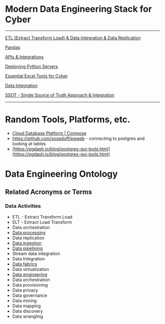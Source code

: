 # Modern Data Engineering Stack for Cyber

---

[ETL (Extract Transform Load) & Data Integration & Data Replication](Modern%20Data%20Engineering%20Stack%20for%20Cyber/ETL%20(Extract%20Transform%20Load)%20&%20Data%20Integration%20&%20%2030fa462459f346ad9cbb865ae073b729.md)

[Pandas](Modern%20Data%20Engineering%20Stack%20for%20Cyber/Pandas.md)

[APIs & Integrations](Modern%20Data%20Engineering%20Stack%20for%20Cyber/APIs%20&%20Integrations%20f0621bb93a1d4b1bb122794df3bcad58.md)

[Deploying Python Servers](Modern%20Data%20Engineering%20Stack%20for%20Cyber/Deploying%20Python%20Servers.md)

[Essential Excel Tools for Cyber](Modern%20Data%20Engineering%20Stack%20for%20Cyber/Essential%20Excel%20Tools%20for%20Cyber.md)

[Data Integration](Modern%20Data%20Engineering%20Stack%20for%20Cyber/Data%20Integration.md)

[SSOT - Single Source of Truth Approach & Integration](Modern%20Data%20Engineering%20Stack%20for%20Cyber/SSOT%20-%20Single%20Source%20of%20Truth%20Approach%20&%20Integrati%2037577cb8439841178ca20844f42669a9.md)

---

# Random Tools, Platforms, etc.

- [Cloud Database Platform | Compose](https://www.compose.com/)
- https://github.com/sosedoff/pgweb - connecting to postgres and looking at tables
- [https://pgdash.io/blog/postgres-gui-tools.html](https://pgdash.io/blog/postgres-gui-tools.html)

# Data Engineering Ontology

## Related Acronyms or Terms

### Data Activities

- ETL - Extract Transform Load
- ELT - Extract Load Transform
- Data orchestration
- [Data processing](https://www.bmc.com/blogs/batch-processing-stream-processing-real-time/)
- Data replication
- [Data ingestion](https://www.bmc.com/blogs/automate-data-ingestion/)
- [Data pipelining](https://www.bmc.com/blogs/data-pipeline/)
- Stream data integration
- Data Integration
- [Data fabrics](https://www.bmc.com/blogs/data-fabric/)
- Data virtualization
- [Data engineering](https://www.bmc.com/blogs/data-engineer-vs-data-scientist/)
- Data orchestration
- Data provisioning
- Data privacy
- Data governance
- Data mining
- Data mapping
- Data discovery
- Data wrangling